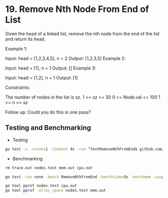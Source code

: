 # 19. Remove Nth Node From End of List

Given the head of a linked list, remove the nth node from the end of the list and return its head.

 

Example 1:


Input: head = [1,2,3,4,5], n = 2
Output: [1,2,3,5]
Example 2:

Input: head = [1], n = 1
Output: []
Example 3:

Input: head = [1,2], n = 1
Output: [1]
 

Constraints:

The number of nodes in the list is sz.
1 <= sz <= 30
0 <= Node.val <= 100
1 <= n <= sz
 

Follow up: Could you do this in one pass?


## Testing and Benchmarking

* Testing

```sh
go test -v -count=1 -timeout 4s -run ^TestRemoveNthFromEnd$ github.com/fernandoocampo/justforfun/nodes
```

* Benchmarking

```sh
rm trace.out nodes.test mem.out cpu.out

go test -run none -bench RemoveNthFromEnd -benchtime=5s -benchmem -cpuprofile=cpu.out -memprofile=mem.out -trace=trace.out github.com/fernandoocampo/justforfun/nodes

go tool pprof nodes.test cpu.out
go tool pprof -alloc_space nodes.test mem.out
```